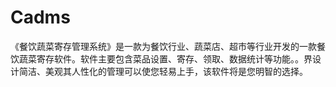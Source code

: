 # Cadms
 《餐饮蔬菜寄存管理系统》是一款为餐饮行业、蔬菜店、超市等行业开发的一款餐饮蔬菜寄存软件。软件主要包含菜品设置、寄存、领取、数据统计等功能。。界设计简洁、美观其人性化的管理可以使您轻易上手，该软件将是您明智的选择。
